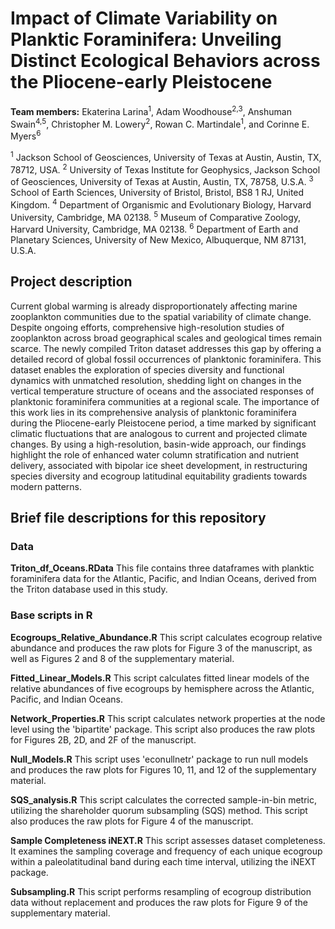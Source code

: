 # Impact of Climate Variability on Planktic Foraminifera: Unveiling Distinct Ecological Behaviors across the Pliocene-early Pleistocene

**Team members:**
Ekaterina Larina<sup>1</sup>, Adam Woodhouse<sup>2,3</sup>, Anshuman Swain<sup>4,5</sup>, Christopher M. Lowery<sup>2</sup>, Rowan C. Martindale<sup>1</sup>, and Corinne E. Myers<sup>6</sup>

<sup>1</sup> Jackson School of Geosciences, University of Texas at Austin, Austin, TX, 78712, USA.
<sup>2</sup> University of Texas Institute for Geophysics, Jackson School of Geosciences, University of   Texas at Austin, Austin, TX, 78758, U.S.A.
<sup>3</sup> School of Earth Sciences, University of Bristol, Bristol, BS8 1 RJ, United Kingdom.
<sup>4</sup> Department of Organismic and Evolutionary Biology, Harvard University, Cambridge, MA 02138.
<sup>5</sup>  Museum of Comparative Zoology, Harvard University, Cambridge, MA 02138.
<sup>6</sup> Department of Earth and Planetary Sciences, University of New Mexico, Albuquerque, NM 87131, U.S.A.

## Project description
Current global warming is already disproportionately affecting marine zooplankton communities due to the spatial variability of climate change. Despite ongoing efforts, comprehensive high-resolution studies of zooplankton across broad geographical scales and geological times remain scarce. The newly compiled Triton dataset addresses this gap by offering a detailed record of global fossil occurrences of planktonic foraminifera. This dataset enables the exploration of species diversity and functional dynamics with unmatched resolution, shedding light on changes in the vertical temperature structure of oceans and the associated responses of planktonic foraminifera communities at a regional scale. The importance of this work lies in its comprehensive analysis of planktonic foraminifera during the Pliocene-early Pleistocene period, a time marked by significant climatic fluctuations that are analogous to current and projected climate changes. By using a high-resolution, basin-wide approach, our findings highlight the role of enhanced water column stratification and nutrient delivery, associated with bipolar ice sheet development, in restructuring species diversity and ecogroup latitudinal equitability gradients towards modern patterns.  

## Brief file descriptions for this repository
### Data
**Triton_df_Oceans.RData** This file contains three dataframes with planktic foraminifera data for the Atlantic, Pacific, and Indian Oceans, derived from the Triton database used in this study.
### Base scripts in R
**Ecogroups_Relative_Abundance.R** This script calculates ecogroup relative abundance and produces the raw plots for Figure 3 of the manuscript, as well as Figures 2 and 8 of the supplementary material. 

**Fitted_Linear_Models.R** This script calculates fitted linear models of the relative abundances of five ecogroups by hemisphere across the Atlantic, Pacific, and Indian Oceans.

**Network_Properties.R** This script calculates network properties at the node level using the 'bipartite' package. This script also produces the raw plots for Figures 2B, 2D, and 2F of the manuscript.

**Null_Models.R** This script uses 'econullnetr' package to run null models and produces the raw plots for Figures 10, 11, and 12 of the supplementary material. 

**SQS_analysis.R** This script calculates the corrected sample-in-bin metric, utilizing the shareholder quorum subsampling (SQS) method. This script also produces the raw plots for Figure 4 of the manuscript.

**Sample Completeness iNEXT.R** This script assesses dataset completeness. It examines the sampling coverage and frequency of each unique ecogroup within a paleolatitudinal band during each time interval, utilizing the iNEXT package.

**Subsampling.R** This script performs resampling of ecogroup distribution data without replacement and produces the raw plots for Figure 9 of the supplementary material.
